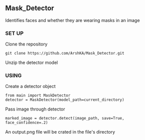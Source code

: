 ## Mask_Detector

Identifies faces and whether they are wearing masks in an image

### SET UP
Clone the repository

```git clone https://github.com/ArshKA/Mask_Detector.git```

Unzip the detector model

### USING

Create a detector object
```
from main import MaskDetector
detector = MaskDetector(model_path=current_directory)
```

Pass image through detector

```marked_image = detector.detect(image_path, save=True, face_confidence=.2)```

An output.png file will be crated in the file's directory
